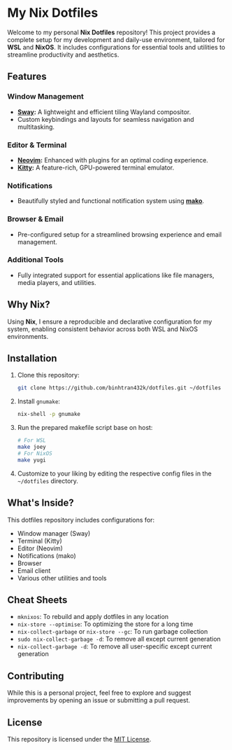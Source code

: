 # My Nix Dotfiles

Welcome to my personal **Nix Dotfiles** repository! This project provides a
complete setup for my development and daily-use environment, tailored for
**WSL** and **NixOS**. It includes configurations for essential tools and
utilities to streamline productivity and aesthetics.

## Features

### Window Management

- **[Sway](https://swaywm.org/):** A lightweight and efficient tiling Wayland
  compositor.
- Custom keybindings and layouts for seamless navigation and multitasking.

### Editor & Terminal

- **[Neovim](https://neovim.io/):** Enhanced with plugins for an optimal coding
  experience.
- **[Kitty](https://sw.kovidgoyal.net/kitty/):** A feature-rich, GPU-powered
  terminal emulator.

### Notifications

- Beautifully styled and functional notification system using **[mako](https://github.com/emersion/mako)**.

### Browser & Email

- Pre-configured setup for a streamlined browsing experience and email
  management.

### Additional Tools

- Fully integrated support for essential applications like file managers, media
  players, and utilities.

## Why Nix?

Using **Nix**, I ensure a reproducible and declarative configuration for my
system, enabling consistent behavior across both WSL and NixOS environments.

## Installation

1. Clone this repository:

   ```bash
   git clone https://github.com/binhtran432k/dotfiles.git ~/dotfiles
   ```

2. Install `gnumake`:

   ```bash
   nix-shell -p gnumake
   ```

3. Run the prepared makefile script base on host:

   ```bash
   # For WSL
   make joey
   # For NixOS
   make yugi
   ```

4. Customize to your liking by editing the respective config files in the
   `~/dotfiles` directory.

## What's Inside?

This dotfiles repository includes configurations for:

- Window manager (Sway)
- Terminal (Kitty)
- Editor (Neovim)
- Notifications (mako)
- Browser
- Email client
- Various other utilities and tools

## Cheat Sheets

- `mknixos`: To rebuild and apply dotfiles in any location
- `nix-store --optimise`: To optimizing the store for a long time
- `nix-collect-garbage` or `nix-store --gc`: To run garbage collection
- `sudo nix-collect-garbage -d`: To remove all except current generation
- `nix-collect-garbage -d`: To remove all user-specific except current generation

## Contributing

While this is a personal project, feel free to explore and suggest improvements
by opening an issue or submitting a pull request.

## License

This repository is licensed under the [MIT License](./LICENSE).
